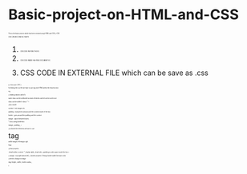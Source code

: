 # Basic-project-on-HTML-and-CSS
This is the basic project which has been created using HTML and CSS
// CSS

CSS CAN BE DONE IN 3 WAYS 



1. CSS CODE IN HTML TAG 
EG. <p style="font-size: 20%">

2. CSS CODE INSIDE  AN HTML DOCUMENT 
EG. 
<style>

p  {
	font-size: 20%

	}

</style>

3. CSS CODE IN EXTERNAL FILE which can be save as .css
	
p {
	font-size: 20%
	}


for linking the css file we have to use <link> tag into HTML within the head section 

eg 

<link rel  = "Stylesheet" type="text/css" href=".css">



// making classes and id's 

same class can be atrributed as many elements 
and id can be used once 

class can be added 
<class="">



//box model 

content : text images etc 

padding : transperent area around the content inside of the box 

border  : goes around the padding and the content 

margin : sapce between boxes. 

*{
box-sizing:borderbox

margin:;
padding:;
}

//to divide the elements we have to use <div> tag 

widht
margin-left
margin-righ

float 

//clear property 

.clearfix:after{
	content:"";
	display:table;
	clear:both;
//padding is wide space inside the box 
}

//
margin : top right bottom left; 
// border property 3 things 
border width 
line type 
color


//need to change in image

img{
	height:;
	widht:;
	border-radius:;
	 

}
